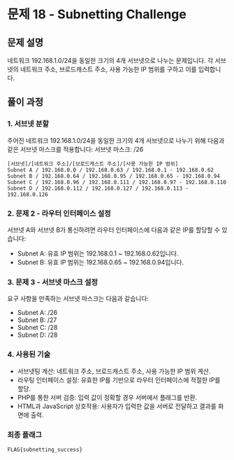 # 문제 18 - Subnetting Challenge

## 문제 설명
네트워크 192.168.1.0/24을 동일한 크기의 4개 서브넷으로 나누는 문제입니다.
각 서브넷의 네트워크 주소, 브로드캐스트 주소, 사용 가능한 IP 범위를 구하고 이를 입력합니다.

## 풀이 과정

### 1. 서브넷 분할
주어진 네트워크 192.168.1.0/24을 동일한 크기의 4개 서브넷으로 나누기 위해 다음과 같은 서브넷 마스크를 적용합니다:
서브넷 마스크: /26
```
[서브넷]/[네트워크 주소]/[브로드캐스트 주소]/[사용 가능한 IP 범위]
Subnet A / 192.168.0.0 / 192.168.0.63 / 192.168.0.1 - 192.168.0.62
Subnet B / 192.168.0.64 / 192.168.0.95 / 192.168.0.65 - 192.168.0.94
Subnet C / 192.168.0.96 / 192.168.0.111 / 192.168.0.97 - 192.168.0.110
Subnet D / 192.168.0.112 / 192.168.0.127 / 192.168.0.113 - 192.168.0.126
```

### 2. 문제 2 - 라우터 인터페이스 설정
서브넷 A와 서브넷 B가 통신하려면 라우터 인터페이스에 다음과 같은 IP를 할당할 수 있습니다:
- Subnet A: 유효 IP 범위는 192.168.0.1 ~ 192.168.0.62입니다.
- Subnet B: 유효 IP 범위는 192.168.0.65 ~ 192.168.0.94입니다.

### 3. 문제 3 - 서브넷 마스크 설정
요구 사항을 만족하는 서브넷 마스크는 다음과 같습니다:
- Subnet A: /26
- Subnet B: /27
- Subnet C: /28
- Subnet D: /28

### 4. 사용된 기술
- 서브넷팅 계산: 네트워크 주소, 브로드캐스트 주소, 사용 가능한 IP 범위 계산.
- 라우팅 인터페이스 설정: 유효한 IP를 기반으로 라우터 인터페이스에 적절한 IP를 할당.
- PHP를 통한 서버 검증: 입력 값이 정확할 경우 서버에서 플래그를 반환.
- HTML과 JavaScript 상호작용: 사용자가 입력한 값을 서버로 전달하고 결과를 화면에 출력.

### 최종 플래그
```
FLAG{subnetting_success}
```